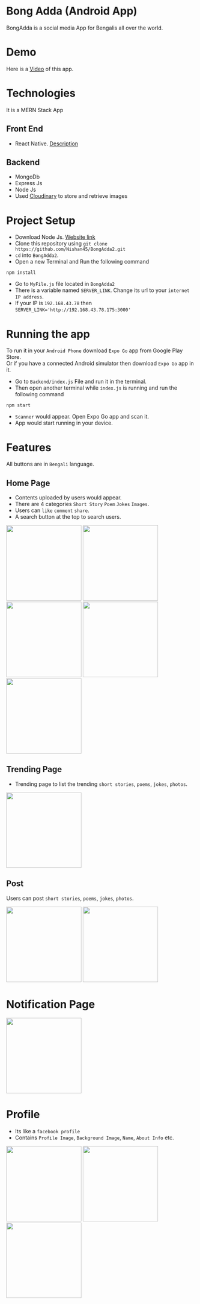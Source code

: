 # Bong Adda (Android App)
BongAdda is a social media App for Bengalis all over the world.

# Demo
Here is a
<a href="https://drive.google.com/file/d/15VE6vWz3o-m9lJKTpe3MpHZj_Kmyqs2K/view?usp=sharing"> Video</a> of this app.

# Technologies
It is a MERN Stack App
## Front End
* React Native. <a href="https://reactnative.dev/"> Description</a>
## Backend
* MongoDb
* Express Js
* Node Js
* Used <a href="https://cloudinary.com/documentation">Cloudinary</a> to store and retrieve images


# Project Setup
* Download Node Js. <a href="https://nodejs.org/en/download"> Website link</a>
* Clone this repository using `git clone https://github.com/Nishan45/BongAdda2.git`
* `cd` into `BongAdda2`.
* Open a new Terminal and Run the following command
```
npm install
```
* Go to `MyFile.js` file located in `BongAdda2`
* There is a variable named `SERVER_LINK`. Change its url to your `internet IP address`.
* If your IP is `192.168.43.78` then `SERVER_LINK='http://192.168.43.78.175:3000'`

# Running the app
To run it in your `Android Phone` download `Expo Go` app from  Google Play Store.<br>
Or if you have a connected Android simulator then download `Expo Go` app in it.

* Go to `Backend/index.js` File and run it in the terminal.
* Then open another terminal while `index.js` is running and run the following command
```
npm start
```
* `Scanner` would appear. Open Expo Go app and scan it.
* App would start running in your device.

# Features
All buttons are in `Bengali` language.
## Home Page
* Contents uploaded by users would appear.
* There are 4 categories `Short Story` `Poem` `Jokes` `Images`.
* Users can `like` `comment` `share`.		
* A search button at the top to search users.


<img src="https://github.com/Nishan45/BongAdda2/assets/114748319/06a7bae8-578f-487a-a740-32df1633d4b7" width="200">
<img src="https://github.com/Nishan45/BongAdda2/assets/114748319/9741d01c-0291-40b6-a14e-e3454e2b4b22" width="200">
<img src="https://github.com/Nishan45/BongAdda2/assets/114748319/91d76237-17e8-4e32-ae0b-9b40404d23a4" width="200">
<img src="https://github.com/Nishan45/BongAdda2/assets/114748319/515387d9-a6fa-40e3-8578-9e6eea98166b" width="200">
<img src="https://github.com/Nishan45/BongAdda2/assets/114748319/cf87ffbf-9019-4547-bca9-33c5e0c72586" width="200">

## Trending Page

* Trending page to list the trending `short stories`, `poems`, `jokes`, `photos`.

<img src="https://github.com/Nishan45/BongAdda2/assets/114748319/d91c8015-2ff0-4f23-94d8-fb384076dac1" width="200">

## Post

Users can post `short stories`, `poems`, `jokes`, `photos`.

<img src="https://github.com/Nishan45/BongAdda2/assets/114748319/9df4f145-28f1-4670-a327-0fc01f863e8b" width="200">
<img src="https://github.com/Nishan45/BongAdda2/assets/114748319/a2eac8a7-97a6-44e0-a72b-71fc451973f6" width="200">

# Notification Page
<img src="https://github.com/Nishan45/BongAdda2/assets/114748319/61c768e4-b998-4ef3-abe7-cc962faa63e7" width="200">

# Profile
* Its like a `facebook profile`
* Contains `Profile Image`, `Background Image`, `Name`, `About Info` etc.
<img src="https://github.com/Nishan45/BongAdda2/assets/114748319/129accbe-e8f0-4406-a327-9ebc4edbf25b" width="200">
<img src="https://github.com/Nishan45/BongAdda2/assets/114748319/233b73ee-6c76-43ee-b7a6-89c69075e6a9" width="200">
<img src="https://github.com/Nishan45/BongAdda2/assets/114748319/9c0682f7-11cd-4118-b840-b61933c7ecf6" width="200">


